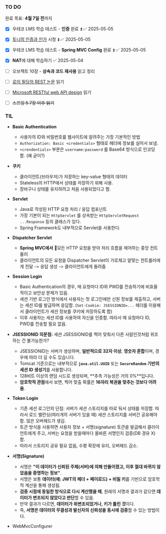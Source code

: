 ### TO DO
완료 목표: **4월 7일 전**까지
- [x] 우테코 LMS 학습 테스트 - **인증** 완료 ⏫ ✅ 2025-05-05
- [x] [토니의 인증과 인가](https://www.youtube.com/watch?v=y0xMXlOAfss&embeds_referring_euri=https%3A%2F%2Ftechcourse.woowahan.com%2F&source_ve_path=MjM4NTE) 시청 ⏫ ✅ 2025-05-05
- [x] 우테코 LMS 학습 테스트 - **Spring MVC Config** 완료 ⏫ ✅ 2025-05-05
- [x] **NAT**에 대해 학습하기 ✅ 2025-05-04
- [ ] 오브젝트 10장 - **상속과 코드 재사용** 읽고 정리
- [ ] [로이 필딩의 REST 논문](https://ics.uci.edu/~fielding/pubs/dissertation/fielding_dissertation.pdf) 읽기
- [ ] [Microsoft RESTful web API design](https://learn.microsoft.com/en-us/azure/architecture/best-practices/api-design) 읽기
- [ ] ~~스프링 5 7장 이후 읽기~~



### TIL
- **Basic Authentication**
	- 사용자의 ID와 비밀번호를 웹사이트에 알려주는 가장 기본적인 방법
	- `Authorization: Basic <credentials>` 형태로 헤더에 정보를 실어서 보냄.
	- `<crendentials>` 부분은 `username:password` 를 Base64 방식으로 인코딩 함. (왜 굳이?)

- **쿠키**
	- 클라이언트(브라우저)가 저장하는 key-value 형태의 데이터
	- Stateless의 HTTP에서 상태를 저장하기 위해 사용.
	- 장바구니 상태를 유지하려고 처음 사용되었다고 함. 

- **Servlet**
	- Java로 작성된 HTTP 요청 처리 / 응답 컴포넌트
	- 가장 기본이 되는 `HttpServlet` 를 상속받는 `HttpServletRequest ...Response` 등의 클래스가 있다.
	- Spring Framework도 내부적으로 Servlet을 사용한다.

- **Dispatcher Servlet**
	- **Spring MVC에서** 모든 HTTP 요청을 받아 처리 흐름을 제어하는 중앙 컨트롤러
	- 클라이언트의 모든 요청을 Dispatcher Servlet이 가로채고 알맞는 컨트롤러에게 전달 -> 응답 생성
	 -> 클라이언트에게 돌려줌

- **Session Login**
	- Basic Authentication의 경우, 매 요청마다 ID와 PWD를 전송하기에 비효율적이고 보안상 문제가 있음.
	- 세션 기반 로그인 방식에서 사용자는 첫 로그인에만 신원 정보를 제출하고, 서버는 세션 ID를 발급하며 응답함. (`Set-Cookie: JSESSIONID=...` 헤더를 이용해서 클라이언트가 세션 정보를 쿠키에 저장하도록 함)
	- 이후 사용자는 세션 ID를 사용하여 자신을 인증함. 따라서 매 요청마다 ID, PWD를 전송할 필요 없음.

- **JSESSIONID 의문점:** 세션 JSESSIONID를 찍어 맞춰서 다른 사람인것처럼 위조하는 건 불가능한가?
	- JSESSIONID는 서버가 생성하며, **일반적으로 32자 이상**, **영숫자 혼합**이며, 경우에 따라 더 길 수도 있습니다.
	- Tomcat 기준으로는 내부적으로 **`java.util.UUID`** 또는 **`SecureRandom` 기반의 세션 ID 생성기**를 사용합니다.
	- 128비트 이상의 랜덤 시드로 생성되며, **추측 가능성은 거의 0%**입니다.
	- **암호학적 관점**에서 보면, 찍어 맞출 확률은 **16자리 복권을 맞추는 것보다 어려움**.


- **Token Login**
	- 기존 세션 로그인의 단점: 서버가 세션 스토리지를 따로 둬서 상태를 저장함. 따라서 로드 밸런싱(여러개의 서버가 있을 때) 세션 스토리지를 서버간 공유해야 함. 많은 오버헤드가 생김.
	- 토큰 방식을 사용하면 사용자 정보 + 서명(signature) 토큰을 발급해서 클라이언트에게 주고, 서버는 요청을 받을때마다 올바른 서명인지 검증(DB 경유 X) 함.
	- 따라서 스토리지 공유 필요 없음, 수평 확장에 유리, 오버헤드 감소.


-  **서명(Signature)**
	- 서명은 **"이 데이터가 신뢰된 주체(서버)에 의해 만들어졌고, 이후 절대 바뀌지 않았음을 증명하는 정보"**.
	- 서명은 보통 **데이터(예: JWT의 헤더 + 페이로드) + 비밀 키**를 기반으로 암호학적 계산을 통해 생성됨.
	- **검증 시점에 동일한 방식으로 다시 계산했을 때**, 원래의 서명과 결과가 같으면 **데이터가 변조되지 않았다고 판단**할 수 있음.
	- 만약 결과가 다르면, **데이터가 위변조되었거나, 키가 틀린 것**이다.
	- 즉, **서명은 데이터의 무결성과 발신자의 신뢰성을 동시에 검증**할 수 있는 방법이다.



- WebMvcConfigurer